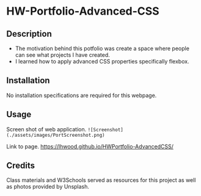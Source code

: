 # HW-Portfolio-Advanced-CSS

## Description

- The motivation behind this potfolio was create a space where people can see what projects I have created.
- I learned how to apply advanced CSS properties specifically flexbox.

## Installation

No installation specifications are required for this webpage.

## Usage

Screen shot of web application.
`![Screenshot](./assets/images/PortScreenshot.png)`

Link to page.
https://lhwood.github.io/HWPortfolio-AdvancedCSS/

## Credits

Class materials and W3Schools served as resources for this project as well as photos provided by Unsplash.
